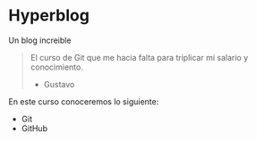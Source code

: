 # Hyperblog
Un blog increible

>El curso de Git que me hacia falta para triplicar mi salario y conocimiento.
> - Gustavo

En este curso conoceremos lo siguiente:
* Git
* GitHub